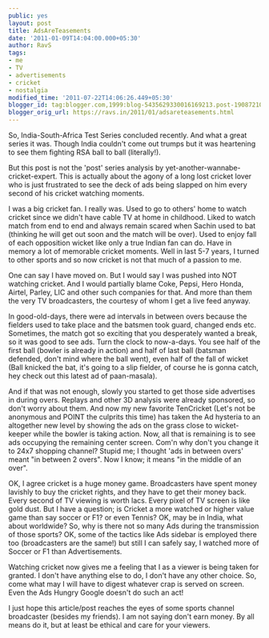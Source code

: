 ```yaml
---
public: yes
layout: post
title: AdsAreTeasements
date: '2011-01-09T14:04:00.000+05:30'
author: RavS
tags:
- me
- TV
- advertisements
- cricket
- nostalgia
modified_time: '2011-07-22T14:06:26.449+05:30'
blogger_id: tag:blogger.com,1999:blog-5435629330016169213.post-1908721009131141931
blogger_orig_url: https://ravs.in/2011/01/adsareteasements.html
---
```


So, India-South-Africa Test Series concluded recently. And what a great series it was. Though India couldn't come out trumps but it was heartening to see them fighting RSA ball to ball (literally!).

But this post is not the 'post' series analysis by yet-another-wannabe-cricket-expert. This is actually about the agony of a long lost cricket lover who is just frustrated to see the deck of ads being slapped on him every second of his cricket watching moments.

I was a big cricket fan. I really was. Used to go to others' home to watch cricket since we didn't have cable TV at home in childhood. Liked to watch match from end to end and always remain scared when Sachin used to bat (thinking he will get out soon and the match will be over). Used to enjoy fall of each opposition wicket like only a true Indian fan can do. Have in memory a lot of memorable cricket moments. Well in last 5-7 years, I turned to other sports and so now cricket is not that much of a passion to me.

One can say I have moved on. But I would say I was pushed into NOT watching cricket. And I would partially blame Coke, Pepsi, Hero Honda, Airtel, Parley, LIC and other such companies for that. And more than them the very TV broadcasters, the courtesy of whom I get a live feed anyway. 

In good-old-days, there were ad intervals in between overs because the fielders used to take place and the batsmen took guard, changed ends etc. Sometimes, the match got so exciting that you desperately wanted a break, so it was good to see ads. Turn the clock to now-a-days. You see half of the first ball (bowler is already in action) and half of last ball (batsman defended, don't mind where the ball went), even half of the fall of wicket (Ball knicked the bat, it's going to a slip fielder, of course he is gonna catch, hey check out this latest ad of paan-masala).

And if that was not enough, slowly you started to get those side advertises in during overs. Replays and other 3D analysis were already sponsored, so don't worry about them. And now my new favorite TenCricket (Let's not be anonymous and POINT the culprits this time) has taken the Ad hysteria to an altogether new level by showing the ads on the grass close to wicket-keeper while the bowler is taking action. Now, all that is remaining is to see ads occupying the remaining center screen. Com'n why don't you change it to 24x7 shopping channel? Stupid me; I thought 'ads in between overs' meant "in between 2 overs". Now I know; it means "in the middle of an over".

OK, I agree cricket is a huge money game. Broadcasters have spent money lavishly to buy the cricket rights, and they have to get their money back. Every second of TV viewing is worth lacs. Every pixel of TV screen is like gold dust. But I have a question; is Cricket a more watched or higher value game than say soccer or F1? or even Tennis? OK, may be in India, what about worldwide? So, why is there not so many Ads during the transmission of those sports? OK, some of the tactics like Ads sidebar is employed there too (broadcasters are the same!) but still I can safely say, I watched more of Soccer or F1 than Advertisements.

Watching cricket now gives me a feeling that I as a viewer is being taken for granted. I don't have anything else to do, I don't have any other choice. So, come what may I will have to digest whatever crap is served on screen. Even the Ads Hungry Google doesn't do such an act!

I just hope this article/post reaches the eyes of some sports channel broadcaster (besides my friends). I am not saying don't earn money. By all means do it, but at least be ethical and care for your viewers.
